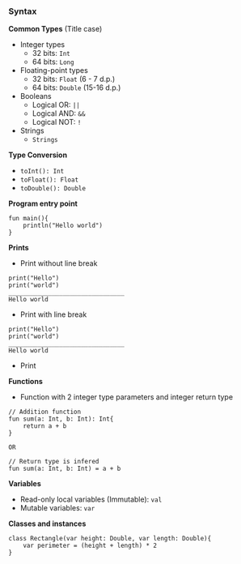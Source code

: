 ### Syntax
**Common Types** (Title case)
- Integer types
	- 32 bits: `Int`
	- 64 bits: `Long`
- Floating-point types
	- 32 bits: `Float` (6 - 7 d.p.)
	- 64 bits: `Double` (15-16 d.p.)
- Booleans
	- Logical OR: `||`
	- Logical AND: `&&`
	- Logical NOT: `!`
- Strings
	- `Strings`

**Type Conversion**
- `toInt(): Int`
- `toFloat(): Float`
- `toDouble(): Double`

**Program entry point**
```
fun main(){
	println("Hello world")
}
```

**Prints**
- Print without line break
```
print("Hello")
print("world")
________________________________
Hello world
```

- Print with line break
```
print("Hello")
print("world")
________________________________
Hello world
```

- Print

**Functions**
- Function with 2 integer type parameters and integer return type
```
// Addition function
fun sum(a: Int, b: Int): Int{
	return a + b
}

OR

// Return type is infered
fun sum(a: Int, b: Int) = a + b
```

**Variables**
- Read-only local variables (Immutable): `val`
- Mutable variables: `var`



**Classes and instances**
```
class Rectangle(var height: Double, var length: Double){
	var perimeter = (height + length) * 2
}
```


